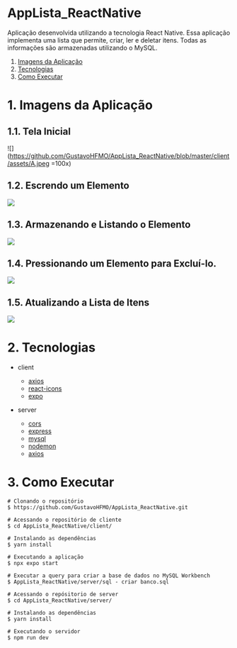 # AppLista_ReactNative

Aplicação desenvolvida utilizando a tecnologia React Native. Essa aplicação implementa uma lista que permite, criar, ler e deletar itens. Todas as informações são armazenadas utilizando o MySQL.

1. [Imagens da Aplicação](#head1)
2. [Tecnologias](#head2)
3. [Como Executar](#head3)

# <span id="head1">1. Imagens da Aplicação<span/>
## 1.1. Tela Inicial
![](https://github.com/GustavoHFMO/AppLista_ReactNative/blob/master/client/assets/A.jpeg =100x)

## 1.2. Escrendo um Elemento
![](https://github.com/GustavoHFMO/AppLista_ReactNative/blob/master/client/assets/B.jpeg)

## 1.3. Armazenando e Listando o Elemento
![](https://github.com/GustavoHFMO/AppLista_ReactNative/blob/master/client/assets/C.jpeg)

## 1.4. Pressionando um Elemento para Excluí-lo.
![](https://github.com/GustavoHFMO/AppLista_ReactNative/blob/master/client/assets/D.jpeg)

## 1.5. Atualizando a Lista de Itens
![](https://github.com/GustavoHFMO/AppLista_ReactNative/blob/master/client/assets/E.jpeg)

# <span id="head2">2. Tecnologias<span/>
* client
  * [axios](http://nodejs.org/docs/latest/api/path.html)
  * [react-icons](https://react-icons.github.io/react-icons/)
  * [expo](https://docs.expo.dev/)
   

* server
  * [cors](https://github.com/expressjs/cors#readme)
  * [express](http://expressjs.com/)
  * [mysql](https://github.com/mysqljs/mysql)
  * [nodemon](https://nodemon.io)
  * [axios](http://nodejs.org/docs/latest/api/path.html)
  


# <span id="head3">3. Como Executar<span/>
```
# Clonando o repositório
$ https://github.com/GustavoHFMO/AppLista_ReactNative.git

# Acessando o repositório de cliente
$ cd AppLista_ReactNative/client/

# Instalando as dependências
$ yarn install 

# Executando a aplicação
$ npx expo start

# Executar a query para criar a base de dados no MySQL Workbench
$ AppLista_ReactNative/server/sql - criar banco.sql

# Acessando o repósitorio de server
$ cd AppLista_ReactNative/server/

# Instalando as dependências
$ yarn install 

# Executando o servidor
$ npm run dev
```
